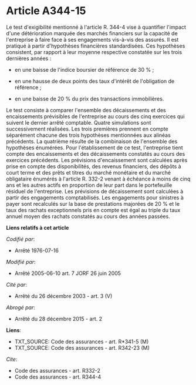 # Article A344-15

Le test d'exigibilité mentionné à l'article R. 344-4 vise à quantifier l'impact d'une détérioration marquée des marchés
financiers sur la capacité de l'entreprise à faire face à ses engagements vis-à-vis des assurés. Il est pratiqué à partir
d'hypothèses financières standardisées. Ces hypothèses consistent, par rapport à leur moyenne respective constatée sur les
trois dernières années :

- en une baisse de l'indice boursier de référence de 30 % ;

- en une hausse de deux points des taux d'intérêt de l'obligation de référence ;

- en une baisse de 20 % du prix des transactions immobilières. 

Le test consiste à comparer l'ensemble des décaissements et des encaissements prévisibles de l'entreprise au cours des cinq
exercices qui suivent le dernier arrêté comptable. Quatre simulations sont successivement réalisées. Les trois premières
prennent en compte séparément chacune des trois hypothèses mentionnées aux alinéas précédents. La quatrième résulte de la
combinaison de l'ensemble des hypothèses énumérées. Pour l'établissement de ce test, l'entreprise tient compte des
encaissements et des décaissements constatés au cours des exercices précédents. Les prévisions d'encaissement sont calculées
après prise en compte des disponibilités, des revenus financiers, des dépôts à court terme et des prêts et titres du marché
monétaire et du marché obligataire énumérés à l'article R. 332-2 venant à échéance à moins de cinq ans et les autres actifs
en proportion de leur part dans le portefeuille résiduel de l'entreprise. Les prévisions de décaissement sont calculées à
partir des engagements comptabilisés. Les engagements pour sinistres à payer sont recalculés sur la base de prestations
majorées de 20 % et le taux des rachats exceptionnels pris en compte est égal au triple du taux annuel moyen des rachats
constatés au cours des années passées.

**Liens relatifs à cet article**

_Codifié par_:

  - Arrêté 1976-07-16

_Modifié par_:

  - Arrêté 2005-06-10 art. 7 JORF 26 juin 2005

_Cité par_:

  - Arrêté du 26 décembre 2003 - art. 3 (V)

_Abrogé par_:

  - Arrêté du 28 décembre 2015 - art. 2

**Liens**:

  - TXT_SOURCE: Code des assurances - art. R*341-5 (M)
  - TXT_SOURCE: Code des assurances - art. R342-23 (M)

_Cite_:

  - Code des assurances - art. R332-2
  - Code des assurances - art. R344-4
